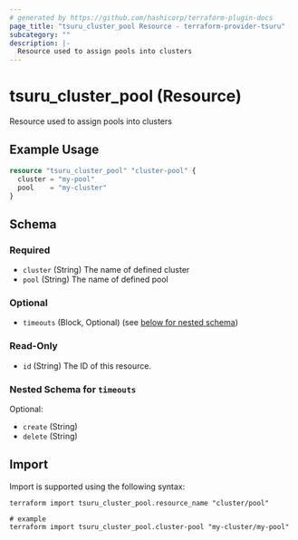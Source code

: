 ```yaml
---
# generated by https://github.com/hashicorp/terraform-plugin-docs
page_title: "tsuru_cluster_pool Resource - terraform-provider-tsuru"
subcategory: ""
description: |-
  Resource used to assign pools into clusters
---
```


# tsuru_cluster_pool (Resource)

Resource used to assign pools into clusters

## Example Usage

```terraform
resource "tsuru_cluster_pool" "cluster-pool" {
  cluster = "my-pool"
  pool    = "my-cluster"
}
```

<!-- schema generated by tfplugindocs -->
## Schema

### Required

- `cluster` (String) The name of defined cluster
- `pool` (String) The name of defined pool

### Optional

- `timeouts` (Block, Optional) (see [below for nested schema](#nestedblock--timeouts))

### Read-Only

- `id` (String) The ID of this resource.

<a id="nestedblock--timeouts"></a>
### Nested Schema for `timeouts`

Optional:

- `create` (String)
- `delete` (String)

## Import

Import is supported using the following syntax:

```shell
terraform import tsuru_cluster_pool.resource_name "cluster/pool"

# example
terraform import tsuru_cluster_pool.cluster-pool "my-cluster/my-pool"
```
